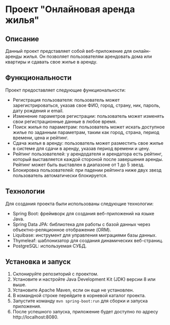 # Проект "Онлайновая аренда жилья"

## Описание
Данный проект представляет собой веб-приложение для онлайн-аренды жилья. Он позволяет пользователям арендовать дома или квартиры и сдавать свое жилье в аренду.

## Функциональности
Проект предоставляет следующие функциональности:

- Регистрация пользователя: пользователь может зарегистрироваться, указав свое ФИО, город, страну, ник, пароль, дату рождения и email.
- Изменение параметров регистрации: пользователь может изменять свои регистрационные данные в любое время.
- Поиск жилья по параметрам: пользователь может искать доступное жилье по заданным параметрам, таким как город, страна, период времени, цена и рейтинг.
- Сдача жилья в аренду: пользователь может разместить свое жилье в системе для сдачи в аренду, указав период времени и цену.
- Рейтинг пользователей: у арендодателя и арендатора есть рейтинг, который выставляется каждой стороной после завершения аренды. Рейтинг может быть выставлен в диапазоне от 1 до 5 звезд.
- Блокировка пользователей: при падении рейтинга ниже двух звезд пользователь автоматически блокируется.

## Технологии
Для создания проекта были использованы следующие технологии:
- Spring Boot: фреймворк для создания веб-приложений на языке Java.
- Spring Data JPA: библиотека для работы с базой данных через объектно-реляционное отображение (ORM).
- Liquibase: инструмент для управления миграциями базы данных.
- Thymeleaf: шаблонизатор для создания динамических веб-страниц.
- PostgreSQL: используемая СУБД.

## Установка и запуск
1. Склонируйте репозиторий с проектом.
2. Установите и настройте Java Development Kit (JDK) версии 8 или выше.
3. Установите Apache Maven, если он еще не установлен.
4. В командной строке перейдите в корневой каталог проекта.
5. Запустите команду `mvn spring-boot:run` для сборки и запуска приложения.
6. После успешного запуска, приложение будет доступно по адресу http://localhost:8080.
